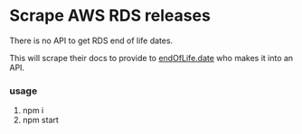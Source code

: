 # Scrape AWS RDS releases
There is no API to get RDS end of life dates.

This will scrape their docs to provide to [endOfLife.date](https://endoflife.date) who makes it into an API.

### usage
1. npm i
2. npm start
